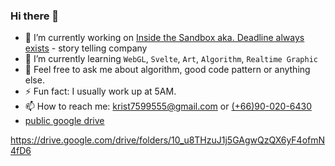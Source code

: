 ### Hi there 👋

- 🔭 I’m currently working on [Inside the Sandbox aka. Deadline always exists](https://www.facebook.com/deadlinealwaysexists) - story telling company
- 🌱 I’m currently learning `WebGL`, `Svelte`, `Art`, `Algorithm`, `Realtime Graphic`
- 💬 Feel free to ask me about algorithm, good code pattern or anything else.
- ⚡ Fun fact: I usually work up at 5AM.
- 📫 How to reach me: [krist7599555@gmail.com](mailto:krist7599555@gmail.com) or [(+66)90-020-6430](tel:0900206430)
- [public google drive](https://drive.google.com/drive/folders/1h9sXVS6ek3PsQjTpJn1VqPtEXzE7yuvF?usp=sharing)

https://drive.google.com/drive/folders/10_u8THzuJ1j5GAgwQzQX6yF4ofmN4fD6